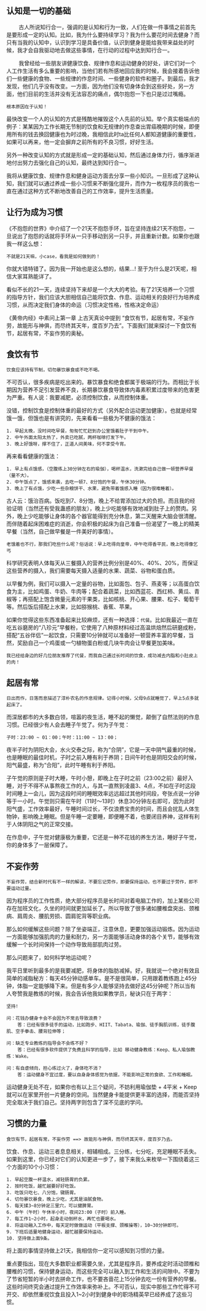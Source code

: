 
## 认知是一切的基础
　　
古人所说知行合一，强调的是认知和行为一致，人们在做一件事情之前首先是要形成一定的认知。比如，我为什么要持续学习？我为什么要花时间去健身？而只有当我的认知中，认识到学习是具备价值，认识到健身是能给我带来益处的时候，我才会自我驱动地去做这些事情，在行动的过程中达到知行合一。

　　
我曾经给一些朋友讲健康饮食、规律作息和运动健身的好处，讲它们对一个人工作生活有多么重要的影响，当他们若有所感地回应我的时候，我会接着告诉他们一些健康的食物、一些规律的作息时间、一些健身的软件和圈子。到最后，我才发现，他们几乎没有改变。一方面，因为他们没有切身体会到这些好处，另一方面，他们目前的生活并没有无法容忍的痛点，偶尔抱怨一下也只是过过嘴瘾。

	根本原因在于认知！

最快改变一个人的认知的方式是残酷地摧毁这个人先前的认知。举个真实极端点的例子：某某因为工作长期无节制的饮食和无规律的作息查出胃癌晚期的时候，即便用所有的钱去换回健康也为时过晚，我相信此时ta比任何人都知道健康的重要性，如果可以再来，他一定会摒弃之前所有的不良习惯，好好生活。

另外一种改变认知的方式就是形成一定的基础认知，然后通过身体力行，循序渐进地付出努力去强化自己的认知，最终达到知行合一。

我将从健康饮食、规律作息和健身运动方面去分享一些小知识。一旦形成了这种认知，我们就可以通过养成一些小习惯来不断强化提升，而作为一枚程序员的我也一直在通过这种方式不断地改善自己的工作效率，提升生活质量。

## 让行为成为习惯

《不抱怨的世界》中介绍了一个21天不抱怨手环，旨在坚持连续21天不抱怨，一旦说出了抱怨的话就将手环从一只手移动到另一只手，并且重新计数。如果你也跟我一样这么想：

	不就是21天嘛，小case，看我是如何做到的！
你就大错特错了。因为我一开始也是这么想的，结果…! 至于为什么是21天呢，相信大家耳熟能详了。

看似不长的21一天，连续坚持下来却是一个大大的考验。有了21天培养一个习惯的指导方针，我们应该大胆相信自己能将饮食、作息、运动相关的良好行为培养成习惯，从而决定我们身体的命运（习惯决定性格，性格决定命运）

《黄帝内经》中素问上第一章 上古天真论中提到 “食饮有节，起居有常，不妄作劳，故能形与神俱，而尽终其天年，度百岁乃去”。下面我们就来探讨一下食饮有节，起居有常，不妄作劳的奥秘。

## 食饮有节

	饮食应该持有节制，切勿暴饮暴食或不吃不喝。

不可否认，很多疾病是吃出来的。暴饮暴食和绝食都属于极端的行为。而相比于长期因为营养不足引发营养不良，长期暴饮暴食导致体内毒素积累过度带来的危害更为严重。有人说：我要减肥，必须控制饮食，从而控制体重。

没错，控制饮食是控制体重的最好的方式（另外配合运动更加健康）。也就是经常饿一饿，但饿也是有讲究的，先来看看一些极为不健康的饿法：

	1. 早起太晚，没时间吃早餐，匆匆忙忙赶到办公室饿着肚子干到中午。
	2. 中午外面太阳太热了，外卖已吃腻，两杯咖啡打发下午。
	3. 晚上好饿呀，撑不住了，正道人间美味，何不享受今宵。

再来看看健康的饿法：

	1. 早上有点饿感，（空腹练上30分钟左右的瑜伽），喝杯温水，洗漱完给自己做一顿营养早餐（量不大）。
	2. 中午饭点了，饿感来袭，去吃一顿7、8分饱的午餐，午休30分钟。
	3. 晚上了有点饿，少吃一些杂粮饼干、水果，避免带着饿感入睡（因为很难睡着）。

古人云：饿治百病。饭吃到7、8分饱，晚上不给胃添加过大的负担。而且我的经验证明（当然还有受我蛊惑的朋友），晚上少吃能够有效地减到肚子上的赘肉。另外，晚上少吃能够让身体的各个器官能得到充分休息，第二天醒来大脑会很清醒。而伴随着起床困难症的消逝，你会积极的起床为自己准备一份渴望了一晚上的精美早餐（当然，自己做早餐是一件美好的事情）。

	老饿着也不行，那我们吃些什么呢？俗话说：早上吃得向皇帝，中午吃得香平民，晚上吃得像乞丐

科学研究表明人体每天从三餐摄入的营养比例分别是40%、40%、20%，而保证这些营养的摄入，我们需要每天摄入适量的水果、蔬菜、谷物和蛋白质。

以早餐为例，我们可以摄入一定量的谷物，比如面包、包子、燕麦等；以高蛋白饮食为主，比如鸡蛋、牛奶、牛肉等；配合着蔬菜，比如西蓝花、西红柿、黄瓜、青椒等；再搭配上饱含微量元素的干果类，比如核桃、开心果、腰果、松子、葡萄干等。然后饭后搭配上水果，比如猕猴桃、香蕉、苹果。

如果你觉得这些东西准备起来比较麻烦，还有一种选择：```代餐```。比如我最近一直在吃五谷磨房的“八珍元”早餐粉，它使用了八种原材料经过高温烘焙然后研磨成粉，搭配“五谷伴侣”一起饮食，只需要10分钟就可以准备好一顿营养丰富的早餐，当然，奖励自己一个鸡蛋或一勺植物蛋白粉或几块牛肉会让早餐更加美味。

	我已经给身边的好几位朋友推荐了代餐，而我自己通过长时间的饮食，成功减去内脂和小肚皮上的肉！

## 起居有常

	日出而作，日落而息描述了淳朴农名的作息规律。记得小时候，父母9点就睡觉了，早上5点多就起床了。

而深居都市的大多数白领，喧嚣的夜生活，睡不起的懒觉，颠倒了自然法则的作息习惯。已经很少有人会去睡子午觉了。何为子午觉：

	子时：23:00 ~ 01：00；午时：11:00 ~ 13：00；
夜半子时为阴阳大会，水火交泰之际，称为“合阴”，它是一天中阴气最重的时候，也是睡眠的最佳时机，子时之前入睡有利于养阴；日间午时也是阴阳交会的时候，阳气最盛，称为“合阳”，此时午睡有利于养阳。

子午觉的原则是子时大睡，午时小憩，即晚上在子时之前（23:00之前）最好入睡，对于不得不从事熬夜工作的人，与其一直熬到凌晨3、4点，不如在子时这段时间睡上一会儿，因为这段时间的睡眠效率远远超过其他时间段，夸张点说一分钟等于一小时。午觉则只需在午时（11时～13时）休息30分钟左右即可，因为此时阳气盛，工作效率最好，午睡时间过长，不仅浪费宝贵的时间，而且会扰乱人体生物钟，影响晚上睡眠。但是午睡一定要睡，即便睡不着，也要闭目养神，这样有利于人体阴阳之气的正常交接。

在作息中，子午觉对健康极为重要，它还是一种不花钱的养生方法，睡好子午觉，你的身体多了一层保障了。

## 不妄作劳

	不妄作劳，结合新时代有不一样的解读，不要忘记劳作，即要保持运动，也不要过于劳作，即不要运动过量。

因为程序员的工作性质，绝大部分程序员是长时间对着电脑工作的，加上某些公司存在加班文化，久坐的时间就更加延长了。所以导致了很多诸如腰椎盘突出、颈椎病、肩周炎、腰肌劳损、圆肩驼背等职业病。

那么如何缓解这些问题？除了坐姿端正，注意休息，更要加强运动锻炼。因为运动一方面能够加强肌肉的力量和耐力，另一方面能够活动身体的各个关节，能够有效缓解一个长时间保持一个动作导致局部肌肉过劳。

那么问题来了，如何科学地运动呢？

我平日里听到最多的是我要减肥，将身体的脂肪减掉。好，我就说一个绝对有效且简单的减脂秘方：每天45分钟动感单车。是不是很简单，只用跟着教练跑上45分钟，体脂一定能够降下来。但是有多少人能够坚持去做好这45分钟呢？所以当有人夸赞我是教练的时候，我会告诉他我如果教学员，秘诀只在于两字：

	坚持!

	问：花钱办健身卡会不会因为不常去导致浪费？
		答：已经有很多徒手的运动，比如跑步、HIIT、Tabata、瑜伽、徒手胸肌训练，徒手腹肌、空手拳击、腰背拉伸等；

	问：缺乏专业教练的指导会不会练不好？
		答：已经有很多软件提供了免费且科学的指导，比如 移动健身教练：Keep、私人瑜伽教练：Wake。

	问：有自虐倾向，担心练过火了，身体吃不消？
		答：运动健身不宜过度，要以自身身体感觉为依据，不能影响正常的食欲、工作和睡眠。

运动健身无处不在，如果你也有以上三个疑问，不妨利用瑜伽垫 + 4平米 + Keep就可以在家里开创一片健身的空间。当然健身卡能提供更丰富的选择，而能否坚持完全取决于我们自己。坚持两字则包含了深不见底的学问。

## 习惯的力量

	食饮有节，起居有常，不妄作劳 ==> 故能形与神俱，而尽终其天年，度百岁乃去。

饮食、作息、运动三者息息相关，相辅相成。三分练，七分吃，充足睡眠不丢失。如果到这里，你已经对它们的认知更进一步了，接下来我么来枚举一下围绕着这三个方面的10个小习惯：

	1. 早起空腹一杯温水，减轻肠胃的负累。
	2. 按时吃饭，越忙越要好好吃饭。
	3. 吃饭只吃七、八分饱，键肠胃。
	4. 切勿暴饮暴食，晚上少吃，尤其是油腻食物。
	5. 每天揉3~8分钟足三里穴，可以健脾胃。
	6. 中午（午时）午休半小时，夜间23:00（子时）前入睡。
	7. 每工作1~2小时，起身走动倒杯水，再忙也要喝水。
	8. 将运动融入工作中，每天定时做做运动（平板支撑、颈椎操等），10~30分钟即可。
	9. 下班后适量地健身运动，越忙越要保持运动。
	10. 坚持做上面9条。

将上面的事情坚持做上21天，我相信你一定可以感知到习惯的力量。

重点要指出，现在大多数职业都需要久坐，尤其是程序员，要养成定时活动颈椎和腰椎的习惯，保持健身运动，而这些完全可以融入到工作和生活的间隙中。不要为了节省短暂的半小时去拼命工作，也不要吝啬花上15分钟去吃一份有营养的早餐。这些时间终究会通过提升工作效率来弥补上。不可否认，现实中那些工作忙得不可开交、却依然重视饮食且投入1~2小时到健身中的职场精英早已经养成了这些习惯。
